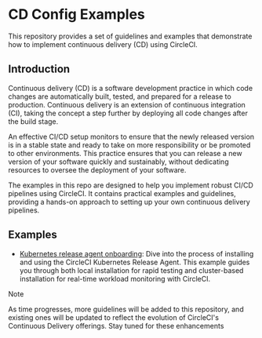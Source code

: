 # CD Config Examples

This repository provides a set of guidelines and examples that demonstrate how to implement continuous delivery (CD) using CircleCI.

## Introduction

Continuous delivery (CD) is a software development practice in which code changes are automatically built, tested, and prepared for a release to production. Continuous delivery is an extension of continuous integration (CI), taking the concept a step further by deploying all code changes after the build stage.

An effective CI/CD setup monitors to ensure that the newly released version is in a stable state and ready to take on more responsibility or be promoted to other environments. This practice ensures that you can release a new version of your software quickly and sustainably, without dedicating resources to oversee the deployment of your software.

The examples in this repo are designed to help you implement robust CI/CD pipelines using CircleCI. It contains practical examples and guidelines, providing a hands-on approach to setting up your own continuous delivery pipelines.

## Examples

* [Kubernetes release agent onboarding](./guidelines/k8s-release-agent-onboarding.md): Dive into the process of installing and using the CircleCI Kubernetes Release Agent. This example guides you through both local installation for rapid testing and cluster-based installation for real-time workload monitoring with CircleCI.

> [!NOTE]
> As time progresses, more guidelines will be added to this repository, and existing ones will be updated to reflect the evolution of CircleCI's Continuous Delivery offerings. Stay tuned for these enhancements
